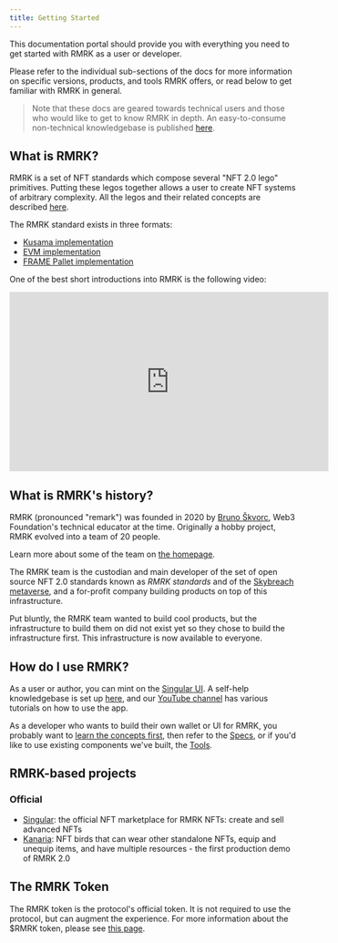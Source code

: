 ```yaml
---
title: Getting Started
---
```


This documentation portal should provide you with everything you need to get started with RMRK as a
user or developer.

Please refer to the individual sub-sections of the docs for more information on specific versions,
products, and tools RMRK offers, or read below to get familiar with RMRK in general.

> Note that these docs are geared towards technical users and those who would like to get to know RMRK in depth. An easy-to-consume non-technical knowledgebase is published [here](https://coda.io/@rmrk/faq).

## What is RMRK?

RMRK is a set of NFT standards which compose several "NFT 2.0 lego" primitives. Putting these legos
together allows a user to create NFT systems of arbitrary complexity. All the legos and their related concepts are described [here](concepts).

The RMRK standard exists in three formats:

- [Kusama implementation](rmrk2)
- [EVM implementation](evm)
- [FRAME Pallet implementation](pallets)

One of the best short introductions into RMRK is the following video:

<iframe width="560" height="315" src="https://www.youtube.com/embed/YX5sTLtqCa4" title="YouTube video player" frameborder="0" allow="accelerometer; autoplay; clipboard-write; encrypted-media; gyroscope; picture-in-picture" allowfullscreen></iframe>

## What is RMRK's history?

RMRK (pronounced "remark") was founded in 2020 by [Bruno Škvorc](https://twitter.com/bitfalls), Web3
Foundation's technical educator at the time. Originally a hobby project, RMRK evolved into a team of
20 people.

Learn more about some of the team on [the homepage](https://rmrk.app).

The RMRK team is the custodian and main developer of the set of open source NFT 2.0 standards known
as _RMRK standards_ and of the [Skybreach metaverse](https://skybreach.app), and a for-profit
company building products on top of this infrastructure.

Put bluntly, the RMRK team wanted to build cool products, but the infrastructure to build them on
did not exist yet so they chose to build the infrastructure first. This infrastructure is now
available to everyone.

## How do I use RMRK?

As a user or author, you can mint on the [Singular UI](https://singular.app). A self-help knowledgebase is set up [here](https://coda.io/@rmrk/faq), and our [YouTube channel](https://url.rmrk.app/yt) has various tutorials on how to use the app.

As a developer who wants to build their own wallet or UI for RMRK, you probably want to [learn the concepts first](concepts), then refer to the [Specs](https://github.com/rmrk-team/rmrk-spec), or if you'd like to use existing components we've
built, the [Tools](https://github.com/rmrk-team/rmrk-tools).

## RMRK-based projects

### Official

- [Singular](https://singular.app): the official NFT marketplace for RMRK NFTs: create and sell
  advanced NFTs
- [Kanaria](https://kanaria.rmrk.app): NFT birds that can wear other standalone NFTs, equip and
  unequip items, and have multiple resources - the first production demo of RMRK 2.0

## The RMRK Token

The RMRK token is the protocol's official token. It is not required to use the protocol, but can
augment the experience. For more information about the $RMRK token, please see
[this page](https://singular.app/tokens).
